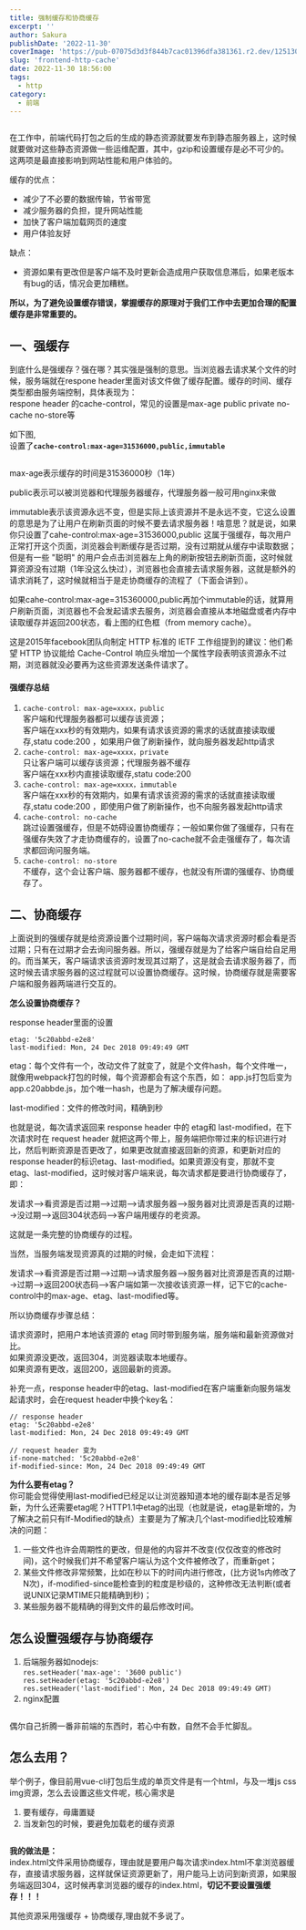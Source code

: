 ```yaml
---
title: 强制缓存和协商缓存
excerpt: '' 
author: Sakura
publishDate: '2022-11-30'
coverImage: 'https://pub-07075d3d3f844b7cac01396dfa381361.r2.dev/125130621_p0_master1200.jpg' 
slug: 'frontend-http-cache'
date: 2022-11-30 18:56:00
tags:
  - http
category:
  - 前端
---
```


<!-- wp:image {"id":452,"sizeSlug":"large","linkDestination":"none"} -->
<figure class="wp-block-image size-large"><img src="http://106.14.114.97/wp-content/uploads/2022/05/image-1-1024x722.png" alt="" class="wp-image-452"/></figure>
<!-- /wp:image -->

<!-- wp:paragraph -->
<p>在工作中，前端代码打包之后的生成的静态资源就要发布到静态服务器上，这时候就要做对这些静态资源做一些运维配置，其中，gzip和设置缓存是必不可少的。这两项是最直接影响到网站性能和用户体验的。</p>
<!-- /wp:paragraph -->

<!-- wp:paragraph -->
<p>缓存的优点：</p>
<!-- /wp:paragraph -->

<!-- wp:list -->
<ul><li>减少了不必要的数据传输，节省带宽</li><li>减少服务器的负担，提升网站性能</li><li>加快了客户端加载网页的速度</li><li>用户体验友好</li></ul>
<!-- /wp:list -->

<!-- wp:paragraph -->
<p>缺点：</p>
<!-- /wp:paragraph -->

<!-- wp:list -->
<ul><li>资源如果有更改但是客户端不及时更新会造成用户获取信息滞后，如果老版本有bug的话，情况会更加糟糕。</li></ul>
<!-- /wp:list -->

<!-- wp:paragraph -->
<p><strong>所以，为了避免设置缓存错误，掌握缓存的原理对于我们工作中去更加合理的配置缓存是非常重要的。</strong></p>
<!-- /wp:paragraph -->

<!-- wp:heading -->
<h2>一、强缓存</h2>
<!-- /wp:heading -->

<!-- wp:paragraph -->
<p>到底什么是强缓存？强在哪？其实强是强制的意思。当浏览器去请求某个文件的时候，服务端就在respone header里面对该文件做了缓存配置。缓存的时间、缓存类型都由服务端控制，具体表现为：<br>respone header 的cache-control，常见的设置是max-age public private no-cache no-store等</p>
<!-- /wp:paragraph -->

<!-- wp:paragraph -->
<p>如下图,<br>设置了<strong><code>cache-control:max-age=31536000,public,immutable</code></strong></p>
<!-- /wp:paragraph -->

<!-- wp:image {"id":453,"sizeSlug":"large","linkDestination":"none"} -->
<figure class="wp-block-image size-large"><img src="http://106.14.114.97/wp-content/uploads/2022/05/image-2-1024x876.png" alt="" class="wp-image-453"/></figure>
<!-- /wp:image -->

<!-- wp:paragraph -->
<p></p>
<!-- /wp:paragraph -->

<!-- wp:paragraph -->
<p>max-age表示缓存的时间是31536000秒（1年）</p>
<!-- /wp:paragraph -->

<!-- wp:paragraph -->
<p>public表示可以被浏览器和代理服务器缓存，代理服务器一般可用nginx来做</p>
<!-- /wp:paragraph -->

<!-- wp:paragraph -->
<p>immutable表示该资源永远不变，但是实际上该资源并不是永远不变，它这么设置的意思是为了让用户在刷新页面的时候不要去请求服务器！啥意思？就是说，如果你只设置了cahe-control:max-age=31536000,public 这属于强缓存，每次用户正常打开这个页面，浏览器会判断缓存是否过期，没有过期就从缓存中读取数据；但是有一些 "聪明" 的用户会点击浏览器左上角的刷新按钮去刷新页面，这时候就算资源没有过期（1年没这么快过），浏览器也会直接去请求服务器，这就是额外的请求消耗了，这时候就相当于是走协商缓存的流程了（下面会讲到）。</p>
<!-- /wp:paragraph -->

<!-- wp:paragraph -->
<p>如果cahe-control:max-age=315360000,public再加个immutable的话，就算用户刷新页面，浏览器也不会发起请求去服务，浏览器会直接从本地磁盘或者内存中读取缓存并返回200状态，看上图的红色框（from memory cache）。</p>
<!-- /wp:paragraph -->

<!-- wp:paragraph -->
<p>这是2015年facebook团队向制定 HTTP 标准的 IETF 工作组提到的建议：他们希望 HTTP 协议能给 Cache-Control 响应头增加一个属性字段表明该资源永不过期，浏览器就没必要再为这些资源发送条件请求了。</p>
<!-- /wp:paragraph -->

<!-- wp:heading {"level":4} -->
<h4>强缓存总结</h4>
<!-- /wp:heading -->

<!-- wp:list {"ordered":true} -->
<ol><li><code>cache-control: max-age=xxxx，public</code><br>客户端和代理服务器都可以缓存该资源；<br>客户端在xxx秒的有效期内，如果有请求该资源的需求的话就直接读取缓存,statu code:200 ，如果用户做了刷新操作，就向服务器发起http请求</li><li><code>cache-control: max-age=xxxx，private</code><br>只让客户端可以缓存该资源；代理服务器不缓存<br>客户端在xxx秒内直接读取缓存,statu code:200</li><li><code>cache-control: max-age=xxxx，immutable</code><br>客户端在xxx秒的有效期内，如果有请求该资源的需求的话就直接读取缓存,statu code:200 ，即使用户做了刷新操作，也不向服务器发起http请求</li><li><code>cache-control: no-cache</code><br>跳过设置强缓存，但是不妨碍设置协商缓存；一般如果你做了强缓存，只有在强缓存失效了才走协商缓存的，设置了no-cache就不会走强缓存了，每次请求都回询问服务端。</li><li><code>cache-control: no-store</code><br>不缓存，这个会让客户端、服务器都不缓存，也就没有所谓的强缓存、协商缓存了。</li></ol>
<!-- /wp:list -->

<!-- wp:heading -->
<h2>二、协商缓存</h2>
<!-- /wp:heading -->

<!-- wp:paragraph -->
<p>上面说到的强缓存就是给资源设置个过期时间，客户端每次请求资源时都会看是否过期；只有在过期才会去询问服务器。所以，强缓存就是为了给客户端自给自足用的。而当某天，客户端请求该资源时发现其过期了，这是就会去请求服务器了，而这时候去请求服务器的这过程就可以设置协商缓存。这时候，协商缓存就是需要客户端和服务器两端进行交互的。</p>
<!-- /wp:paragraph -->

<!-- wp:paragraph -->
<p><strong>怎么设置协商缓存？</strong></p>
<!-- /wp:paragraph -->

<!-- wp:paragraph -->
<p>response header里面的设置</p>
<!-- /wp:paragraph -->

<!-- wp:code -->
<pre class="wp-block-code"><code>etag: '5c20abbd-e2e8'
last-modified: Mon, 24 Dec 2018 09:49:49 GMT
</code></pre>
<!-- /wp:code -->

<!-- wp:paragraph -->
<p>etag：每个文件有一个，改动文件了就变了，就是个文件hash，每个文件唯一，就像用webpack打包的时候，每个资源都会有这个东西，如： app.js打包后变为 app.c20abbde.js，加个唯一hash，也是为了解决缓存问题。</p>
<!-- /wp:paragraph -->

<!-- wp:paragraph -->
<p>last-modified：文件的修改时间，精确到秒</p>
<!-- /wp:paragraph -->

<!-- wp:paragraph -->
<p>也就是说，每次请求返回来 response header 中的 etag和 last-modified，在下次请求时在 request header 就把这两个带上，服务端把你带过来的标识进行对比，然后判断资源是否更改了，如果更改就直接返回新的资源，和更新对应的response header的标识etag、last-modified。如果资源没有变，那就不变etag、last-modified，这时候对客户端来说，每次请求都是要进行协商缓存了，即：</p>
<!-- /wp:paragraph -->

<!-- wp:paragraph -->
<p>发请求--&gt;看资源是否过期--&gt;过期--&gt;请求服务器--&gt;服务器对比资源是否真的过期--&gt;没过期--&gt;返回304状态码--&gt;客户端用缓存的老资源。</p>
<!-- /wp:paragraph -->

<!-- wp:paragraph -->
<p>这就是一条完整的协商缓存的过程。</p>
<!-- /wp:paragraph -->

<!-- wp:paragraph -->
<p>当然，当服务端发现资源真的过期的时候，会走如下流程：</p>
<!-- /wp:paragraph -->

<!-- wp:paragraph -->
<p>发请求--&gt;看资源是否过期--&gt;过期--&gt;请求服务器--&gt;服务器对比资源是否真的过期--&gt;过期--&gt;返回200状态码--&gt;客户端如第一次接收该资源一样，记下它的cache-control中的max-age、etag、last-modified等。</p>
<!-- /wp:paragraph -->

<!-- wp:paragraph -->
<p>所以协商缓存步骤总结：</p>
<!-- /wp:paragraph -->

<!-- wp:paragraph -->
<p>请求资源时，把用户本地该资源的 etag 同时带到服务端，服务端和最新资源做对比。<br>如果资源没更改，返回304，浏览器读取本地缓存。<br>如果资源有更改，返回200，返回最新的资源。</p>
<!-- /wp:paragraph -->

<!-- wp:paragraph -->
<p>补充一点，response header中的etag、last-modified在客户端重新向服务端发起请求时，会在request header中换个key名：</p>
<!-- /wp:paragraph -->

<!-- wp:code -->
<pre class="wp-block-code"><code>// response header
etag: '5c20abbd-e2e8'
last-modified: Mon, 24 Dec 2018 09:49:49 GMT

// request header 变为
if-none-matched: '5c20abbd-e2e8'
if-modified-since: Mon, 24 Dec 2018 09:49:49 GMT
</code></pre>
<!-- /wp:code -->

<!-- wp:paragraph -->
<p><strong>为什么要有etag？</strong><br>你可能会觉得使用last-modified已经足以让浏览器知道本地的缓存副本是否足够新，为什么还需要etag呢？HTTP1.1中etag的出现（也就是说，etag是新增的，为了解决之前只有If-Modified的缺点）主要是为了解决几个last-modified比较难解决的问题：</p>
<!-- /wp:paragraph -->

<!-- wp:list {"ordered":true} -->
<ol><li>一些文件也许会周期性的更改，但是他的内容并不改变(仅仅改变的修改时间)，这个时候我们并不希望客户端认为这个文件被修改了，而重新get；</li><li>某些文件修改非常频繁，比如在秒以下的时间内进行修改，(比方说1s内修改了N次)，if-modified-since能检查到的粒度是秒级的，这种修改无法判断(或者说UNIX记录MTIME只能精确到秒)；</li><li>某些服务器不能精确的得到文件的最后修改时间。</li></ol>
<!-- /wp:list -->

<!-- wp:heading -->
<h2>怎么设置强缓存与协商缓存</h2>
<!-- /wp:heading -->

<!-- wp:list {"ordered":true} -->
<ol><li>后端服务器如nodejs:<br><code>res.setHeader('max-age': '3600 public')<br>res.setHeader(etag: '5c20abbd-e2e8')<br>res.setHeader('last-modified': Mon, 24 Dec 2018 09:49:49 GMT)</code></li><li>nginx配置</li></ol>
<!-- /wp:list -->

<!-- wp:image {"id":454,"sizeSlug":"large","linkDestination":"none"} -->
<figure class="wp-block-image size-large"><img src="http://106.14.114.97/wp-content/uploads/2022/05/image-3.png" alt="" class="wp-image-454"/></figure>
<!-- /wp:image -->

<!-- wp:paragraph -->
<p>偶尔自己折腾一番非前端的东西时，若心中有数，自然不会手忙脚乱。</p>
<!-- /wp:paragraph -->

<!-- wp:heading -->
<h2>怎么去用？</h2>
<!-- /wp:heading -->

<!-- wp:paragraph -->
<p>举个例子，像目前用vue-cli打包后生成的单页文件是有一个html，与及一堆js css img资源，怎么去设置这些文件呢，核心需求是</p>
<!-- /wp:paragraph -->

<!-- wp:list {"ordered":true} -->
<ol><li>要有缓存，毋庸置疑</li><li>当发新包的时候，要避免加载老的缓存资源<br></li></ol>
<!-- /wp:list -->

<!-- wp:image {"id":455,"sizeSlug":"large","linkDestination":"none"} -->
<figure class="wp-block-image size-large"><img src="http://106.14.114.97/wp-content/uploads/2022/05/image-4.png" alt="" class="wp-image-455"/></figure>
<!-- /wp:image -->

<!-- wp:paragraph -->
<p><strong>我的做法是：</strong><br>index.html文件采用协商缓存，理由就是要用户每次请求index.html不拿浏览器缓存，直接请求服务器，这样就保证资源更新了，用户能马上访问到新资源，如果服务端返回304，这时候再拿浏览器的缓存的index.html，<strong>切记不要设置强缓存！！！</strong></p>
<!-- /wp:paragraph -->

<!-- wp:paragraph -->
<p>其他资源采用强缓存 + 协商缓存,理由就不多说了。</p>
<!-- /wp:paragraph -->

<!-- wp:paragraph -->
<p></p>
<!-- /wp:paragraph -->